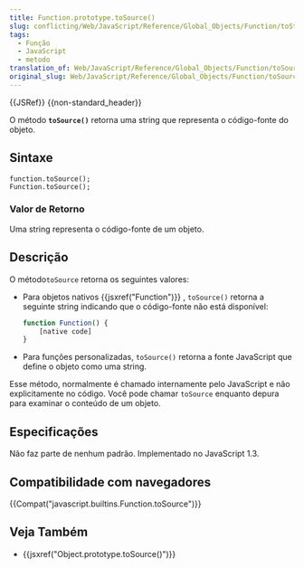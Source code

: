 ```yaml
---
title: Function.prototype.toSource()
slug: conflicting/Web/JavaScript/Reference/Global_Objects/Function/toString
tags:
  - Função
  - JavaScript
  - metodo
translation_of: Web/JavaScript/Reference/Global_Objects/Function/toSource
original_slug: Web/JavaScript/Reference/Global_Objects/Function/toSource
---
```

{{JSRef}} {{non-standard_header}}

O método **`toSource()`** retorna uma string que representa o código-fonte do objeto.

## Sintaxe

    function.toSource();
    Function.toSource();

### Valor de Retorno

Uma string representa o código-fonte de um objeto.

## Descrição

O método`toSource` retorna os seguintes valores:

- Para objetos nativos {{jsxref("Function")}} , `toSource()` retorna a seguinte string indicando que o código-fonte não está disponível:

  ```js
  function Function() {
      [native code]
  }
  ```

- Para funções personalizadas, `toSource()` retorna a fonte JavaScript que define o objeto como uma string.

Esse método, normalmente é chamado internamente pelo JavaScript e não explicitamente no código. Você pode chamar `toSource` enquanto depura para examinar o conteúdo de um objeto.

## Especificações

Não faz parte de nenhum padrão. Implementado no JavaScript 1.3.

## Compatibilidade com navegadores

{{Compat("javascript.builtins.Function.toSource")}}

## Veja Também

- {{jsxref("Object.prototype.toSource()")}}
